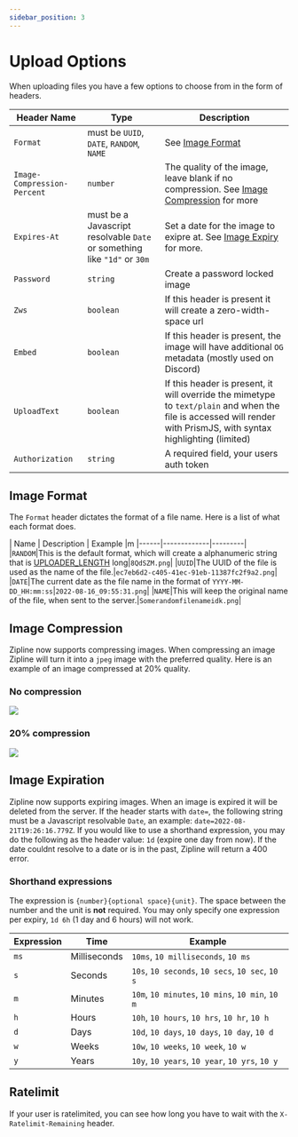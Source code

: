 ```yaml
---
sidebar_position: 3
---
```


# Upload Options
When uploading files you have a few options to choose from in the form of headers.

| Header Name | Type | Description |
|-------------|------|-------------|
|`Format`|must be `UUID`, `DATE`, `RANDOM`, `NAME`|See [Image Format](#image-format)|
|`Image-Compression-Percent`|`number`|The quality of the image, leave blank if no compression. See [Image Compression](#image-compression) for more|
|`Expires-At`|must be a Javascript resolvable `Date` or something like `"1d"` or `30m`|Set a date for the image to exipre at. See [Image Expiry](#image-expiration) for more.|
|`Password`|`string`|Create a password locked image|
|`Zws`|`boolean`|If this header is present it will create a zero-width-space url|
|`Embed`|`boolean`|If this header is present, the image will have additional `OG` metadata (mostly used on Discord)|
|`UploadText`|`boolean`|If this header is present, it will override the mimetype to `text/plain` and when the file is accessed will render with PrismJS, with syntax highlighting (limited)|
|`Authorization`|`string`|A required field, your users auth token|

## Image Format
The `Format` header dictates the format of a file name. Here is a list of what each format does.

| Name | Description | Example |m
|------|-------------|---------|
|`RANDOM`|This is the default format, which will create a alphanumeric string that is [UPLOADER_LENGTH](/docs/config/uploader#uploader_length) long|`8QdSZM.png`|
|`UUID`|The UUID of the file is used as the name of the file.|`ec7eb6d2-c405-41ec-91eb-11387fc2f9a2.png`|
|`DATE`|The current date as the file name in the format of `YYYY-MM-DD_HH:mm:ss`|`2022-08-16_09:55:31.png`|
|`NAME`|This will keep the original name of the file, when sent to the server.|`Somerandomfilenameidk.png`|

## Image Compression
Zipline now supports compressing images. When compressing an image Zipline will turn it into a `jpeg` image with the preferred quality. Here is an example of an image compressed at 20% quality.

### No compression
![](/guides/compression-100.png)

### 20% compression
![](/guides/compression-20.png)

## Image Expiration
Zipline now supports expiring images. 
When an image is expired it will be deleted from the server.
If the header starts with `date=`, the following string must be a Javascript resolvable `Date`, an example: `date=2022-08-21T19:26:16.779Z`.
If you would like to use a shorthand expression, you may do the following as the header value: `1d` (expire one day from now).
If the date couldnt resolve to a date or is in the past, Zipline will return a 400 error.

### Shorthand expressions
The expression is `{number}{optional space}{unit}`. The space between the number and the unit is **not** required. You may only specify one expression per expiry, `1d 6h` (1 day and 6 hours) will not work.

| Expression | Time | Example |
|------------|------|---------|
| `ms` | Milliseconds | `10ms`, `10 milliseconds`, `10 ms` |
| `s` | Seconds | `10s`, `10 seconds`, `10 secs`, `10 sec`, `10 s` |
| `m` | Minutes | `10m`, `10 minutes`, `10 mins`, `10 min`, `10 m` |
| `h` | Hours | `10h`, `10 hours`, `10 hrs`, `10 hr`, `10 h` |
| `d` | Days | `10d`, `10 days`, `10 days`, `10 day`, `10 d` |
| `w` | Weeks | `10w`, `10 weeks`, `10 week`, `10 w` |
| `y` | Years | `10y`, `10 years`, `10 year`, `10 yrs`, `10 y` | 

## Ratelimit
If your user is ratelimited, you can see how long you have to wait with the `X-Ratelimit-Remaining` header.